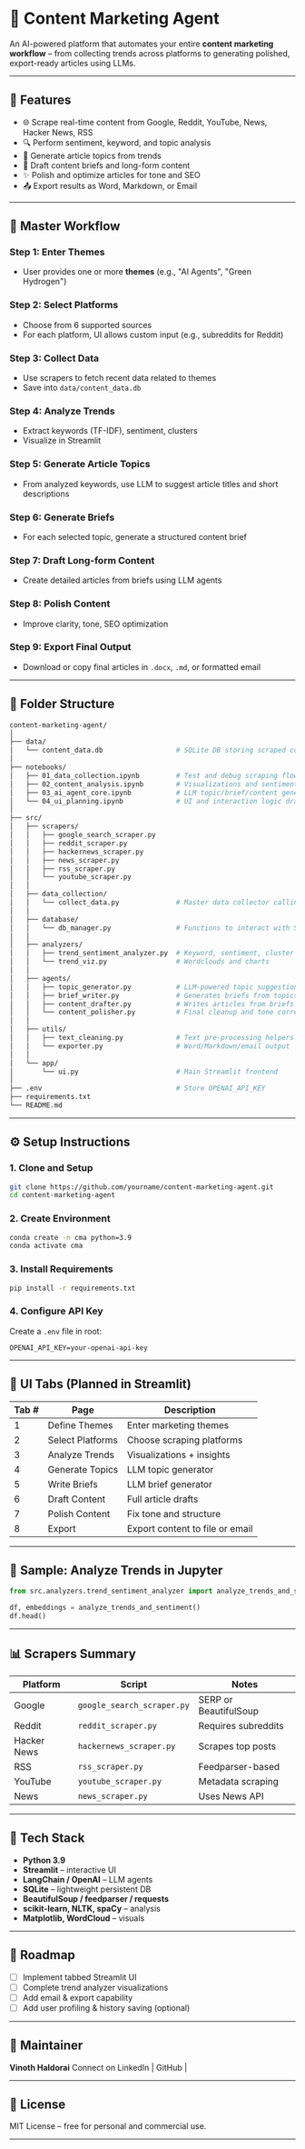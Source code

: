 # 🧠 Content Marketing Agent

An AI-powered platform that automates your entire **content marketing workflow** – from collecting trends across platforms to generating polished, export-ready articles using LLMs.

---

## 🚀 Features

- 🌐 Scrape real-time content from Google, Reddit, YouTube, News, Hacker News, RSS
- 🔍 Perform sentiment, keyword, and topic analysis
- 🧠 Generate article topics from trends
- 📝 Draft content briefs and long-form content
- ✨ Polish and optimize articles for tone and SEO
- 📤 Export results as Word, Markdown, or Email

---

## 🧭 Master Workflow

### Step 1: Enter Themes
- User provides one or more **themes** (e.g., "AI Agents", "Green Hydrogen")

### Step 2: Select Platforms
- Choose from 6 supported sources
- For each platform, UI allows custom input (e.g., subreddits for Reddit)

### Step 3: Collect Data
- Use scrapers to fetch recent data related to themes
- Save into `data/content_data.db`

### Step 4: Analyze Trends
- Extract keywords (TF-IDF), sentiment, clusters
- Visualize in Streamlit

### Step 5: Generate Article Topics
- From analyzed keywords, use LLM to suggest article titles and short descriptions

### Step 6: Generate Briefs
- For each selected topic, generate a structured content brief

### Step 7: Draft Long-form Content
- Create detailed articles from briefs using LLM agents

### Step 8: Polish Content
- Improve clarity, tone, SEO optimization

### Step 9: Export Final Output
- Download or copy final articles in `.docx`, `.md`, or formatted email

---

## 📂 Folder Structure

```bash
content-marketing-agent/
│
├── data/
│   └── content_data.db                  # SQLite DB storing scraped content
│
├── notebooks/
│   ├── 01_data_collection.ipynb         # Test and debug scraping flow
│   ├── 02_content_analysis.ipynb        # Visualizations and sentiment
│   ├── 03_ai_agent_core.ipynb           # LLM topic/brief/content generation
│   └── 04_ui_planning.ipynb             # UI and interaction logic drafts
│
├── src/
│   ├── scrapers/
│   │   ├── google_search_scraper.py
│   │   ├── reddit_scraper.py
│   │   ├── hackernews_scraper.py
│   │   ├── news_scraper.py
│   │   ├── rss_scraper.py
│   │   └── youtube_scraper.py
│   │
│   ├── data_collection/
│   │   └── collect_data.py              # Master data collector calling all scrapers
│   │
│   ├── database/
│   │   └── db_manager.py                # Functions to interact with SQLite
│   │
│   ├── analyzers/
│   │   ├── trend_sentiment_analyzer.py  # Keyword, sentiment, cluster logic
│   │   └── trend_viz.py                 # Wordclouds and charts
│   │
│   ├── agents/
│   │   ├── topic_generator.py           # LLM-powered topic suggestions
│   │   ├── brief_writer.py              # Generates briefs from topics
│   │   ├── content_drafter.py           # Writes articles from briefs
│   │   └── content_polisher.py          # Final cleanup and tone correction
│   │
│   ├── utils/
│   │   ├── text_cleaning.py             # Text pre-processing helpers
│   │   └── exporter.py                  # Word/Markdown/email output
│   │
│   └── app/
│       └── ui.py                        # Main Streamlit frontend
│
├── .env                                 # Store OPENAI_API_KEY
├── requirements.txt
└── README.md
````

---

## ⚙️ Setup Instructions

### 1. Clone and Setup

```bash
git clone https://github.com/yourname/content-marketing-agent.git
cd content-marketing-agent
```

### 2. Create Environment

```bash
conda create -n cma python=3.9
conda activate cma
```

### 3. Install Requirements

```bash
pip install -r requirements.txt
```

### 4. Configure API Key

Create a `.env` file in root:

```
OPENAI_API_KEY=your-openai-api-key
```

---

## 🎨 UI Tabs (Planned in Streamlit)

| Tab # | Page             | Description                     |
| ----- | ---------------- | ------------------------------- |
| 1     | Define Themes    | Enter marketing themes          |
| 2     | Select Platforms | Choose scraping platforms       |
| 3     | Analyze Trends   | Visualizations + insights       |
| 4     | Generate Topics  | LLM topic generator             |
| 5     | Write Briefs     | LLM brief generator             |
| 6     | Draft Content    | Full article drafts             |
| 7     | Polish Content   | Fix tone and structure          |
| 8     | Export           | Export content to file or email |

---

## 🧪 Sample: Analyze Trends in Jupyter

```python
from src.analyzers.trend_sentiment_analyzer import analyze_trends_and_sentiment

df, embeddings = analyze_trends_and_sentiment()
df.head()
```

---

## 📊 Scrapers Summary

| Platform    | Script                     | Notes                 |
| ----------- | -------------------------- | --------------------- |
| Google      | `google_search_scraper.py` | SERP or BeautifulSoup |
| Reddit      | `reddit_scraper.py`        | Requires subreddits   |
| Hacker News | `hackernews_scraper.py`    | Scrapes top posts     |
| RSS         | `rss_scraper.py`           | Feedparser-based      |
| YouTube     | `youtube_scraper.py`       | Metadata scraping     |
| News        | `news_scraper.py`          | Uses News API         |

---

## 🧠 Tech Stack

* **Python 3.9**
* **Streamlit** – interactive UI
* **LangChain / OpenAI** – LLM agents
* **SQLite** – lightweight persistent DB
* **BeautifulSoup / feedparser / requests**
* **scikit-learn, NLTK, spaCy** – analysis
* **Matplotlib, WordCloud** – visuals

---

## 🔧 Roadmap

* [ ] Implement tabbed Streamlit UI
* [ ] Complete trend analyzer visualizations
* [ ] Add email & export capability
* [ ] Add user profiling & history saving (optional)

---

## 👤 Maintainer

**Vinoth Haldorai**
Connect on LinkedIn | GitHub |

---

## 📜 License

MIT License – free for personal and commercial use.


---

